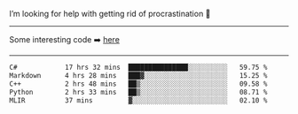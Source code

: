 I’m looking for help with getting rid of procrastination 🤔

-----

Some interesting code :arrow_right: [here](https://github.com/zhen8838/playground)

-----

<!--START_SECTION:waka-->

```txt
C#            17 hrs 32 mins  ███████████████░░░░░░░░░░   59.75 %
Markdown      4 hrs 28 mins   ███▓░░░░░░░░░░░░░░░░░░░░░   15.25 %
C++           2 hrs 48 mins   ██▒░░░░░░░░░░░░░░░░░░░░░░   09.58 %
Python        2 hrs 33 mins   ██▒░░░░░░░░░░░░░░░░░░░░░░   08.71 %
MLIR          37 mins         ▓░░░░░░░░░░░░░░░░░░░░░░░░   02.10 %
```

<!--END_SECTION:waka-->

<!--
**zhen8838/zhen8838** is a ✨ _special_ ✨ repository because its `README.md` (this file) appears on your GitHub profile.

Here are some ideas to get you started:

- 🔭 I’m currently working on ...
- 🌱 I’m currently learning ...
- 👯 I’m looking to collaborate on ...
 ...
- 💬 Ask me about ...
- 📫 How to reach me: ...
- 😄 Pronouns: ...
- ⚡ Fun fact: ...
-->
